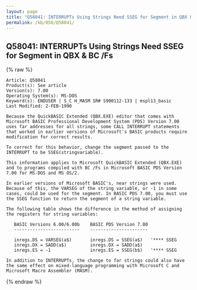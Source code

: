 ```yaml
---
layout: page
title: "Q58041: INTERRUPTs Using Strings Need SSEG for Segment in QBX &amp; BC /Fs"
permalink: /kb/058/Q58041/
---
```


## Q58041: INTERRUPTs Using Strings Need SSEG for Segment in QBX &amp; BC /Fs

{% raw %}

	Article: Q58041
	Product(s): See article
	Version(s): 7.00
	Operating System(s): MS-DOS
	Keyword(s): ENDUSER | S_C H_MASM SR# S900112-133 | mspl13_basic
	Last Modified: 2-FEB-1990
	
	Because the QuickBASIC Extended (QBX.EXE) editor that comes with
	Microsoft BASIC Professional Development System (PDS) Version 7.00
	uses far addresses for all strings, some CALL INTERRUPT statements
	that worked in earlier versions of Microsoft's BASIC products require
	modification for correct results.
	
	To correct for this behavior, change the segment passed to the
	INTERRUPT to be SSEG(stringvariable).
	
	This information applies to Microsoft QuickBASIC Extended (QBX.EXE)
	and to programs compiled with BC /Fs in Microsoft BASIC PDS Version
	7.00 for MS-DOS and MS OS/2.
	
	In earlier versions of Microsoft BASIC's, near strings were used.
	Because of this, the VARSEG of the string variable, or -1 in some
	cases, could be used for the segment. In BASIC PDS 7.00, you must use
	the SSEG function to return the segment of a string variable.
	
	The following table shows the difference in the method of assigning
	the registers for string variables:
	
	   BASIC Versions 6.00/6.00b    BASIC PDS Version 7.00
	   -------------------------    ----------------------
	
	   inregs.DS = VARSEG(a$)       inregs.DS = SSEG(a$)   '**** SSEG
	   inregs.DX = SADD(a$)         inregs.DX = SADD(a$)
	   inregs.ES = -1               inregs.ES = SSEG(b$)   '**** SSEG
	
	In addition to INTERRUPTs, the change to far strings could also have
	the same effect on mixed-language programming with Microsoft C and
	Microsoft Macro Assembler (MASM).

{% endraw %}
